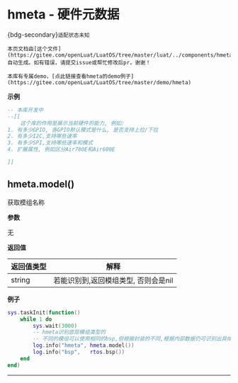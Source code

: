 # hmeta - 硬件元数据

{bdg-secondary}`适配状态未知`

```{note}
本页文档由[这个文件](https://gitee.com/openLuat/LuatOS/tree/master/luat/../components/hmeta/luat_lib_hmeta.c)自动生成。如有错误，请提交issue或帮忙修改后pr，谢谢！
```

```{tip}
本库有专属demo，[点此链接查看hmeta的demo例子](https://gitee.com/openLuat/LuatOS/tree/master/demo/hmeta)
```

**示例**

```lua
-- 本库开发中
--[[
    这个库的作用是展示当前硬件的能力, 例如:
1. 有多少GPIO, 各GPIO默认模式是什么, 是否支持上拉/下拉
2. 有多少I2C,支持哪些速率
3. 有多少SPI,支持哪些速率和模式
4. 扩展属性, 例如区分Air780E和Air600E

]]

```

## hmeta.model()



获取模组名称

**参数**

无

**返回值**

|返回值类型|解释|
|-|-|
|string|若能识别到,返回模组类型, 否则会是nil|

**例子**

```lua
sys.taskInit(function()
    while 1 do
        sys.wait(3000)
        -- hmeta识别底层模组类型的
        -- 不同的模组可以使用相同的bsp,但根据封装的不同,根据内部数据仍可识别出具体模块
        log.info("hmeta", hmeta.model())
        log.info("bsp",   rtos.bsp())
    end
end)

```

---

